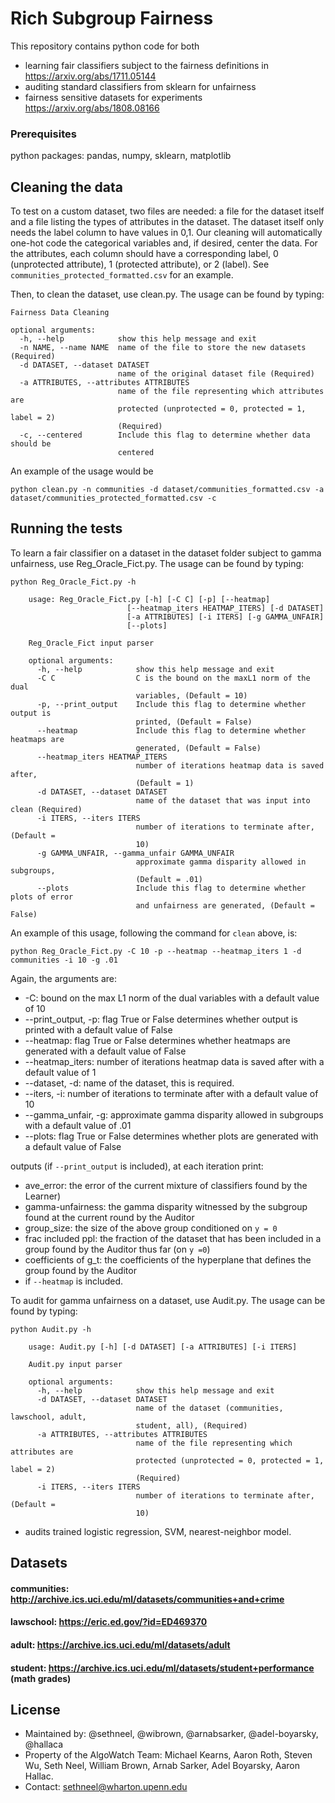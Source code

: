 # Rich Subgroup Fairness

This repository contains python code for both 
* learning fair classifiers subject to the fairness definitions in https://arxiv.org/abs/1711.05144
* auditing standard classifiers from sklearn for unfairness
* fairness sensitive datasets for experiments https://arxiv.org/abs/1808.08166

### Prerequisites

python packages: pandas, numpy, sklearn, matplotlib

## Cleaning the data
To test on a custom dataset, two files are needed: a file for the dataset itself and a file listing the types of attributes
in the dataset. The dataset itself only needs the label column to have
values in 0,1. Our cleaning will automatically one-hot code the categorical variables and, if desired, center the data.
For the attributes, each column should have a corresponding label, 0 (unprotected attribute), 1 (protected attribute),
or 2 (label). See `communities_protected_formatted.csv` for an example.

Then, to clean the dataset, use clean.py. The usage can be found by typing:
```
Fairness Data Cleaning

optional arguments:
  -h, --help            show this help message and exit
  -n NAME, --name NAME  name of the file to store the new datasets (Required)
  -d DATASET, --dataset DATASET
                        name of the original dataset file (Required)
  -a ATTRIBUTES, --attributes ATTRIBUTES
                        name of the file representing which attributes are
                        protected (unprotected = 0, protected = 1, label = 2)
                        (Required)
  -c, --centered        Include this flag to determine whether data should be
                        centered

```

An example of the usage would be
```
python clean.py -n communities -d dataset/communities_formatted.csv -a dataset/communities_protected_formatted.csv -c
```

## Running the tests

To learn a fair classifier on a dataset in the dataset folder subject to gamma unfairness, use Reg_Oracle_Fict.py.
The usage can be found by typing:

```
python Reg_Oracle_Fict.py -h

    usage: Reg_Oracle_Fict.py [-h] [-C C] [-p] [--heatmap]
                          [--heatmap_iters HEATMAP_ITERS] [-d DATASET]
                          [-a ATTRIBUTES] [-i ITERS] [-g GAMMA_UNFAIR]
                          [--plots]

    Reg_Oracle_Fict input parser
    
    optional arguments:
      -h, --help            show this help message and exit
      -C C                  C is the bound on the maxL1 norm of the dual
                            variables, (Default = 10)
      -p, --print_output    Include this flag to determine whether output is
                            printed, (Default = False)
      --heatmap             Include this flag to determine whether heatmaps are
                            generated, (Default = False)
      --heatmap_iters HEATMAP_ITERS
                            number of iterations heatmap data is saved after,
                            (Default = 1)
      -d DATASET, --dataset DATASET
                            name of the dataset that was input into clean (Required)
      -i ITERS, --iters ITERS
                            number of iterations to terminate after, (Default =
                            10)
      -g GAMMA_UNFAIR, --gamma_unfair GAMMA_UNFAIR
                            approximate gamma disparity allowed in subgroups,
                            (Default = .01)
      --plots               Include this flag to determine whether plots of error
                            and unfairness are generated, (Default = False)

```
An example of this usage, following the command for `clean` above, is:
```
python Reg_Oracle_Fict.py -C 10 -p --heatmap --heatmap_iters 1 -d communities -i 10 -g .01
```
Again, the arguments are:
* -C: bound on the max L1 norm of the dual variables with a default value of 10
* --print_output, -p: flag True or False determines whether output is printed with a default value of False
* --heatmap: flag True or False determines whether heatmaps are generated with a default value of False
* --heatmap_iters:  number of iterations heatmap data is saved after with a default value of 1
* --dataset, -d: name of the dataset, this is required.
* --iters, -i: number of iterations to terminate after with a default value of 10
* --gamma_unfair, -g: approximate gamma disparity allowed in subgroups with a default value of .01
* --plots: flag True or False determines whether plots are generated with a default value of False

outputs (if ```--print_output``` is included), at each iteration print:
* ave_error: the error of the current mixture of classifiers found by the Learner)
* gamma-unfairness: the gamma disparity witnessed by the subgroup found at the current round by the Auditor
* group_size: the size of the above group conditioned on `y = 0`
* frac included ppl: the fraction of the dataset that has been included in a group found by the Auditor thus far (on `y =0`)
* coefficients of g_t: the coefficients of the hyperplane that defines the group found by the Auditor
* if ```--heatmap``` is included.

To audit for gamma unfairness on a dataset, use Audit.py. The usage can be found by typing:
```
python Audit.py -h

    usage: Audit.py [-h] [-d DATASET] [-a ATTRIBUTES] [-i ITERS]

    Audit.py input parser

    optional arguments:
      -h, --help            show this help message and exit
      -d DATASET, --dataset DATASET
                            name of the dataset (communities, lawschool, adult,
                            student, all), (Required)
      -a ATTRIBUTES, --attributes ATTRIBUTES
                            name of the file representing which attributes are
                            protected (unprotected = 0, protected = 1, label = 2)
                            (Required)
      -i ITERS, --iters ITERS
                            number of iterations to terminate after, (Default =
                            10)
```

* audits trained logistic regression, SVM, nearest-neighbor model. 
## Datasets
#### communities: http://archive.ics.uci.edu/ml/datasets/communities+and+crime
#### lawschool: https://eric.ed.gov/?id=ED469370
#### adult: https://archive.ics.uci.edu/ml/datasets/adult
#### student: https://archive.ics.uci.edu/ml/datasets/student+performance (math grades)


## License
* Maintained by: @sethneel, @wibrown, @arnabsarker, @adel-boyarsky, @hallaca
* Property of the AlgoWatch Team: Michael Kearns, Aaron Roth, Steven Wu, Seth Neel, William Brown, Arnab Sarker, Adel Boyarsky, Aaron Hallac.
* Contact: sethneel@wharton.upenn.edu

